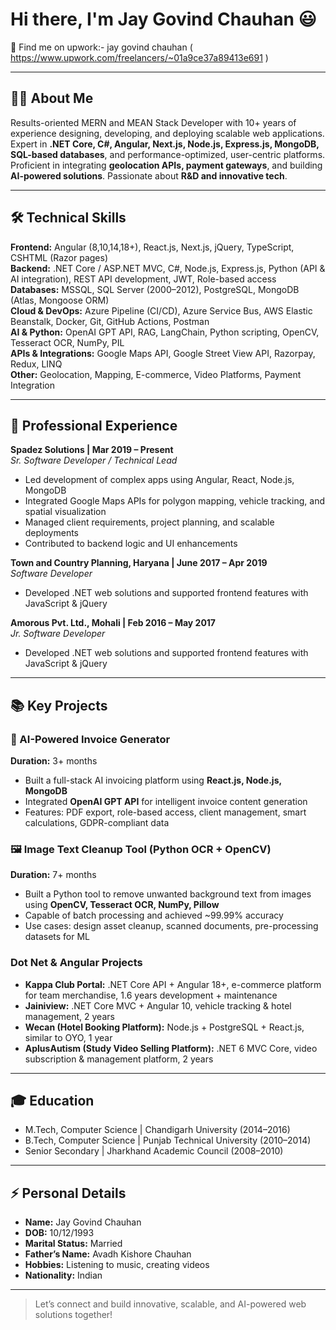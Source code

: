 # Hi there, I'm Jay Govind Chauhan 😃

📧 Find me on upwork:- jay govind chauhan ( https://www.upwork.com/freelancers/~01a9ce37a89413e691 )


---

## 🙋‍♂️ About Me
Results-oriented MERN and MEAN Stack Developer with 10+ years of experience designing, developing, and deploying scalable web applications.  
Expert in **.NET Core, C#, Angular, Next.js, Node.js, Express.js, MongoDB, SQL-based databases**, and performance-optimized, user-centric platforms.  
Proficient in integrating **geolocation APIs, payment gateways**, and building **AI-powered solutions**. Passionate about **R&D and innovative tech**.  

---

## 🛠️ Technical Skills

**Frontend:** Angular (8,10,14,18+), React.js, Next.js, jQuery, TypeScript, CSHTML (Razor pages)  
**Backend:** .NET Core / ASP.NET MVC, C#, Node.js, Express.js, Python (API & AI integration), REST API development, JWT, Role-based access  
**Databases:** MSSQL, SQL Server (2000–2012), PostgreSQL, MongoDB (Atlas, Mongoose ORM)  
**Cloud & DevOps:** Azure Pipeline (CI/CD), Azure Service Bus, AWS Elastic Beanstalk, Docker, Git, GitHub Actions, Postman  
**AI & Python:** OpenAI GPT API, RAG, LangChain, Python scripting, OpenCV, Tesseract OCR, NumPy, PIL  
**APIs & Integrations:** Google Maps API, Google Street View API, Razorpay, Redux, LINQ  
**Other:** Geolocation, Mapping, E-commerce, Video Platforms, Payment Integration  

---

## 💼 Professional Experience

**Spadez Solutions | Mar 2019 – Present**  
*Sr. Software Developer / Technical Lead*  
- Led development of complex apps using Angular, React, Node.js, MongoDB  
- Integrated Google Maps APIs for polygon mapping, vehicle tracking, and spatial visualization  
- Managed client requirements, project planning, and scalable deployments  
- Contributed to backend logic and UI enhancements  

**Town and Country Planning, Haryana | June 2017 – Apr 2019**  
*Software Developer*  
- Developed .NET web solutions and supported frontend features with JavaScript & jQuery  

**Amorous Pvt. Ltd., Mohali | Feb 2016 – May 2017**  
*Jr. Software Developer*  
- Developed .NET web solutions and supported frontend features with JavaScript & jQuery  

---

## 📚 Key Projects

### 🧾 AI-Powered Invoice Generator
**Duration:** 3+ months  
- Built a full-stack AI invoicing platform using **React.js, Node.js, MongoDB**  
- Integrated **OpenAI GPT API** for intelligent invoice content generation  
- Features: PDF export, role-based access, client management, smart calculations, GDPR-compliant data  

### 🖼️ Image Text Cleanup Tool (Python OCR + OpenCV)
**Duration:** 7+ months  
- Built a Python tool to remove unwanted background text from images using **OpenCV, Tesseract OCR, NumPy, Pillow**  
- Capable of batch processing and achieved ~99.99% accuracy  
- Use cases: design asset cleanup, scanned documents, pre-processing datasets for ML  

### Dot Net & Angular Projects
- **Kappa Club Portal:** .NET Core API + Angular 18+, e-commerce platform for team merchandise, 1.6 years development + maintenance  
- **Jainiview:** .NET Core MVC + Angular 10, vehicle tracking & hotel management, 2 years  
- **Wecan (Hotel Booking Platform):** Node.js + PostgreSQL + React.js, similar to OYO, 1 year  
- **AplusAutism (Study Video Selling Platform):** .NET 6 MVC Core, video subscription & management platform, 2 years  

---

## 🎓 Education
- M.Tech, Computer Science | Chandigarh University (2014–2016)  
- B.Tech, Computer Science | Punjab Technical University (2010–2014)  
- Senior Secondary | Jharkhand Academic Council (2008–2010)  

---

## ⚡ Personal Details
- **Name:** Jay Govind Chauhan  
- **DOB:** 10/12/1993  
- **Marital Status:** Married  
- **Father’s Name:** Avadh Kishore Chauhan  
- **Hobbies:** Listening to music, creating videos  
- **Nationality:** Indian  

---

> Let’s connect and build innovative, scalable, and AI-powered web solutions together!
